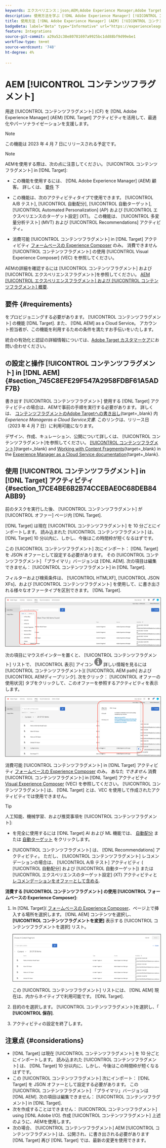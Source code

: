 ```yaml
---
keywords: エクスペリエンス；json;AEM;Adobe Experience Manager;Adobe Target への書き出し；コンテンツフラグメント；フラグメント；CF;CF
description: 使用方法を学ぶ [!DNL Adobe Experience Manager] [!UICONTROL コンテンツフラグメント] in [!DNL Adobe Target] アクティビティ。
title: 使用方法 [!DNL Adobe Experience Manager] (AEM) [!UICONTROL コンテンツフラグメント]?
badgeBeta: label="Beta" type="Informative" url="https://experienceleague.adobe.com/docs/target/using/introduction/intro.html#beta newtab=true" tooltip="What are Target Beta release features?"
feature: Integrations
source-git-commit: a29a52c38e80781697a9925bc1dd88bf9d99ebe1
workflow-type: tm+mt
source-wordcount: '748'
ht-degree: 4%

---
```


# AEM [!UICONTROL コンテンツフラグメント]

用途 [!UICONTROL コンテンツフラグメント] (CF) を [!DNL Adobe Experience Manager] (AEM) [!DNL Target] アクティビティを活用して、最適化やパーソナライゼーションを支援します。

>[!NOTE]
>
>この機能は 2023 年 4 月 7 日にリリースされる予定です。


>[!NOTE]
>
>AEMを使用する際は、次の点に注意してください。 [!UICONTROL コンテンツフラグメント] in [!DNL Target]:
> 
>* この機能を使用するには、 [!DNL Adobe Experience Manager] (AEM) 顧客。 詳しくは、 [要件](#section_AE6F0971E1574B3AA324003599B96E5A) 下
>
>* この機能は、次のアクティビティタイプで使用できます。 [!UICONTROL A/B テスト], [!UICONTROL 自動配分], [!UICONTROL 自動ターゲット], [!UICONTROL Automated Personalization] (AP) および [!UICONTROL エクスペリエンスのターゲット設定] (XT)。 この機能は、 [!UICONTROL 多変量分析テスト] (MVT) および [!UICONTROL Recommendations] アクティビティ。
>
>* 消費可能 [!UICONTROL コンテンツフラグメント] in [!DNL Target] アクティビティ [フォームベースの Experience Composer](/help/main/c-experiences/form-experience-composer.md) のみ。 消費できません [!UICONTROL コンテンツフラグメント] の使用 [!UICONTROL Visual Experience Composer] (VEC) を参照してください。


AEMの詳細を確認するには [!UICONTROL コンテンツフラグメント] および [!UICONTROL エクスペリエンスフラグメント]を参照してください。 [AEM [!UICONTROL エクスペリエンスフラグメント] および [!UICONTROL コンテンツフラグメント] 概要](/help/main/c-integrating-target-with-mac/aem/aem-experience-and-content-fragments.md).

## 要件 {#requirements}

をプロビジョニングする必要があります。 [!UICONTROL コンテンツフラグメント] の機能 [!DNL Target]. また、 [!DNL AEM] as a Cloud Service。 アカウント担当者が、この機能を利用するための条件を満たすお手伝いをいたします。

統合の有効化と認証の詳細情報については、[Adobe Target カスタマーケア](/help/main/cmp-resources-and-contact-information.md#reference_ACA3391A00EF467B87930A450050077C)にお問い合わせください。

## の設定と操作 [!UICONTROL コンテンツフラグメント] in [!DNL AEM] {#section_745C8EFE29F547A2958FDBF61A5ADF7B}

書き出す [!UICONTROL コンテンツフラグメント] 使用する [!DNL Target] アクティビティの場合は、AEMで事前の手順を実行する必要があります。 詳しくは、 [コンテンツフラグメントのAdobe Targetへの書き出し](https://experienceleague.adobe.com/docs/experience-manager-cloud-service/content/sites/integrations/content-fragments-target.html){target=_blank} 内 *Experience Manageras a Cloud Service文書*. このリンクは、リリース日（2023 年 4 月 7 日）に利用可能になります。

デザイン、作成、キュレーション、公開について詳しくは、 [!UICONTROL コンテンツフラグメント]を参照してください。 [[!UICONTROL コンテンツフラグメント]](https://experienceleague.adobe.com/docs/experience-manager-cloud-service/content/sites/authoring/fundamentals/content-fragments.html?lang=en){target=_blank} and [Working with Content Fragments](https://experienceleague.adobe.com/docs/experience-manager-cloud-service/content/sites/administering/content-fragments/content-fragments.html){target=_blank} in the [Experience Manager as a Cloud Service documentation](https://experienceleague.adobe.com/docs/experience-manager-cloud-service/content/home.html){target=_blank}.

## 使用 [!UICONTROL コンテンツフラグメント] in [!DNL Target] アクティビティ {#section_17CE4BE6B2B74CCEBAE0C68DEB84ABB9}

前のタスクを実行した後、 [!UICONTROL コンテンツフラグメント] が [!UICONTROL オファー] ページ内 [!DNL Target].

[!DNL Target] は現在 [!UICONTROL コンテンツフラグメント] を 10 分ごとにインポートします。 読み込まれた [!UICONTROL コンテンツフラグメント] は、 [!DNL Target] 10 分以内に、しかし、今後はこの時間枠が短くなるはずです。

この [!UICONTROL コンテンツフラグメント] 次にインポート： [!DNL Target] を JSON オファーとして設定する必要があります。 その [!UICONTROL コンテンツフラグメント] 「プライマリ」バージョンは [!DNL AEM]. 次の項目は編集できません： [!UICONTROL コンテンツフラグメント] in [!DNL Target].

フィルターおよび検索条件は、 [!UICONTROL HTMLXF], [!UICONTROL JSON XFs]、および [!UICONTROL コンテンツフラグメント] を使用して、に書き出される様々なオファータイプを区別できます。 [!DNL Target].

![コンテンツフラグメントタイプでフィルター：Target UI でのHTMLまたは JSON](/help/main/c-integrating-target-with-mac/aem/assets/fragment-types.png)

次の項目にマウスポインターを置くと、 [!UICONTROL コンテンツフラグメント] リストで、 [!UICONTROL 表示] アイコン ![情報アイコン](/help/main/c-integrating-target-with-mac/aem/assets/icon-info.png) 詳しい情報を見るには [!UICONTROL コンテンツフラグメント]( [!UICONTROL AEM path] および [!UICONTROL AEMディープリンク]. 次をクリック： [!UICONTROL オファーの使用状況] タブをクリックして、このオファーを参照するアクティビティを表示します。

![コンテンツフラグメント情報ポップアップ](/help/main/c-integrating-target-with-mac/aem/assets/cf-info-popup.png)

消費可能 [!UICONTROL コンテンツフラグメント] in [!DNL Target] アクティビティ [フォームベースの Experience Composer](/help/main/c-experiences/form-experience-composer.md) のみ。 あなた *できません* 消費 [!UICONTROL コンテンツフラグメント] in [!DNL Target] アクティビティ [Visual Experience Composer](/help/main/c-experiences/c-visual-experience-composer/visual-experience-composer.md) (VEC) を参照してください。 [!UICONTROL コンテンツフラグメント] は、 [!DNL Target] とは、VEC を使用して作成されたアクティビティでは使用できません。

>[!TIP]
>
>人工知能、機械学習、および推奨事項を [!UICONTROL コンテンツフラグメント]:
>
>* を完全に使用するには [!DNL Target] AI および ML 機能では、 [自動配分](/help/main/c-activities/automated-traffic-allocation/automated-traffic-allocation.md#concept_A1407678796B4C569E94CBA8A9F7F5D4) または [自動ターゲット](/help/main/c-activities/auto-target/auto-target-to-optimize.md) をクリックします。
>
>* [!UICONTROL コンテンツフラグメント] は、 [!DNL Recommendations] アクティビティ。 ただし、 [!UICONTROL コンテンツフラグメント] レコメンデーションの場合は、 [!UICONTROL A/B テスト] アクティビティ ( [!UICONTROL 自動配分] および [!UICONTROL 自動ターゲット]) または [!UICONTROL エクスペリエンスのターゲット設定] (XT) アクティビティと [レコメンデーションをオファーとして含める](/help/main/c-recommendations/recommendations-as-an-offer.md).


**消費する [!UICONTROL コンテンツフラグメント] の使用 [!UICONTROL フォームベースの Experience Composer]:**

1. In [!DNL Target]( [フォームベースの Experience Composer](/help/main/c-experiences/form-experience-composer.md#task_FAC842A6535045B68B4C1AD3E657E56E)、ページ上で挿入する場所を選択します。 [!DNL AEM] コンテンツを選択し、 **[!UICONTROL コンテンツフラグメントを変更]** 表示する [!UICONTROL コンテンツフラグメントを選択] リスト。

   ![content_fragment_list 画像](/help/main/c-integrating-target-with-mac/aem/assets/choose-content-fragment.png)

   この [!UICONTROL コンテンツフラグメント] リストには、 [!DNL AEM] 現在は、内からネイティブで利用可能です。 [!DNL Target].

1. 目的のを選択します。 [!UICONTROL コンテンツフラグメント]を選択し、「 **[!UICONTROL 保存]**.
1. アクティビティの設定を終了します。

## 注意点 {#considerations}

* [!DNL Target] は現在 [!UICONTROL コンテンツフラグメント] を 10 分ごとにインポートします。 読み込まれた [!UICONTROL コンテンツフラグメント] は、 [!DNL Target] 10 分以内に、しかし、今後はこの時間枠が短くなるはずです。
* この [!UICONTROL コンテンツフラグメント] 次にインポート： [!DNL Target] を JSON オファーとして設定する必要があります。 この [!UICONTROL コンテンツフラグメント] 「プライマリ」バージョンは [!DNL AEM]. 次の項目は編集できません： [!UICONTROL コンテンツフラグメント] in [!DNL Target].
* 次を作成することはできません： [!UICONTROL コンテンツフラグメント] using [!DNL Adobe I/O]. 作成 [!UICONTROL コンテンツフラグメント] 上述のように、AEMを使用します。
* 次の場合、 [!UICONTROL コンテンツフラグメント] AEM [!UICONTROL コンテンツフラグメント] は、公開され、に書き出される必要があります [!DNL Target] 再び [!DNL Target] では、最新の変更を使用できます。